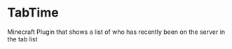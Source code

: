 # TabTime
Minecraft Plugin that shows a list of who has recently been on the server in the tab list
